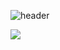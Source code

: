![header](https://capsule-render.vercel.app/api?type=wave&color=D999FF&height=300&section=header&text=Gyuri%20Kim%20github%20&fontSize=70&textBg=noneg&fontColor=ffffff)

<!--
**bbb4756/bbb4756** is a ✨ _special_ ✨ repository because its `README.md` (this file) appears on your GitHub profile.

Here are some ideas to get you started:

- 🔭 I’m currently working on ...
- 🌱 I’m currently learning ...
- 👯 I’m looking to collaborate on ...
- 🤔 I’m looking for help with ...
- 💬 Ask me about ...
- 📫 How to reach me: ...
- 😄 Pronouns: ...
- ⚡ Fun fact: ...
-->
<img src="https://img.shields.io/badge/-C-JavaScript?style=flat-square&logo=C&logoColor=F7DF1E"/>
